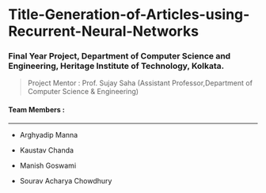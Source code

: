 # Title-Generation-of-Articles-using-Recurrent-Neural-Networks
### Final Year Project, Department of Computer Science and Engineering, Heritage Institute of Technology, Kolkata.
> Project Mentor : Prof. Sujay Saha (Assistant Professor,Department of Computer Science & Engineering)

#### Team Members : 
___
* Arghyadip Manna

* Kaustav Chanda

* Manish Goswami

* Sourav Acharya Chowdhury

